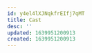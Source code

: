 ```yaml
---
id: y4el4lXJNqkfrEIfj7qMT
title: Cast
desc: ''
updated: 1639951200913
created: 1639951200913
---
```




